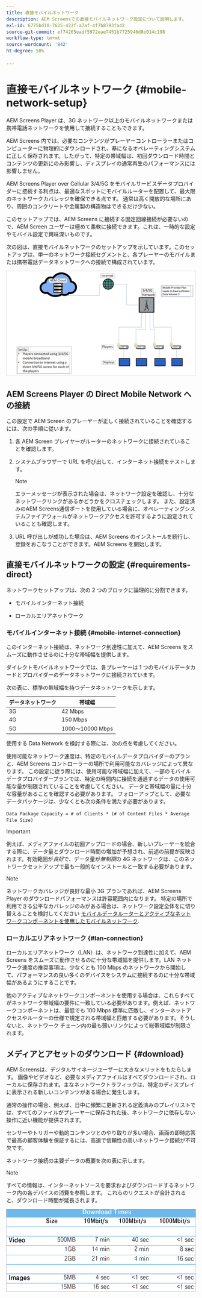 ```yaml
---
title: 直接モバイルネットワーク
description: AEM Screensでの直接モバイルネットワーク設定について説明します。
exl-id: 6775bd10-7625-422f-a7af-4f7b8793fa42
source-git-commit: ef74265eadf5972eae7451b7725946d8b014c198
workflow-type: tm+mt
source-wordcount: '842'
ht-degree: 50%

---
```


# 直接モバイルネットワーク {#mobile-network-setup}

 AEM Screens Player は、3G ネットワーク以上のモバイルネットワークまたは携帯電話ネットワークを使用して接続することもできます。

AEM Screens 内では、必要なコンテンツがプレーヤーコントローラーまたはコンピューターに物理的にダウンロードされ、基になるオペレーティングシステムに正しく保存されます。したがって、特定の帯域幅は、初回ダウンロード時間とコンテンツの更新にのみ影響し、ディスプレイの通常再生のパフォーマンスには影響しません。

AEM Screens Player over Cellular 3/4/5G をモバイルサービスデータプロバイダーに接続する利点は、最適なスポットにモバイルルーターを配置して、最大限のネットワークカバレッジを確保できる点です。 通常は高く開放的な場所にあり、周囲のコンクリートや金属製の構造物はできるだけ少ない。

このセットアップでは、AEM Screens に接続する固定回線接続が必要ないので、AEM Screen ユーザーは極めて柔軟に接続できます。これは、一時的な設定やモバイル設定で興味深いものです。

次の図は、直接モバイルネットワークのセットアップを示しています。このセットアップは、単一のネットワーク接続セグメントと、各プレーヤーのモバイルまたは携帯電話データネットワークへの接続で構成されています。

![](/help/using/assets/direct-mobile-1.png)

## AEM Screens Player の Direct Mobile Network への接続

この設定で AEM Screen のプレーヤーが正しく接続されていることを確認するには、次の手順に従います。

1. 各 AEM Screen プレイヤーがルーターのネットワークに接続されていることを確認します。

1. システムブラウザーで URL を呼び出して、インターネット接続をテストします。

   >[!NOTE]
   >エラーメッセージが表示された場合は、ネットワーク設定を確認し、十分なネットワークリンクがあるかどうかをクロスチェックします。 また、設定済みのAEM Screens通信ポートを使用している場合に、オペレーティングシステムファイアウォールがネットワークアクセスを許可するように設定されていることも確認します。

1. URL 呼び出しが成功した場合は、AEM Screens のインストールを続行し、登録をおこなうことができます。AEM Screens を開始します。

## 直接モバイルネットワークの設定 {#requirements-direct}

ネットワークセットアップは、次の 2 つのブロックに論理的に分割できます。

* モバイルインターネット接続

* ローカルエリアネットワーク

### モバイルインターネット接続 {#mobile-internet-connection}

このインターネット接続は、ネットワーク到達性に加えて、AEM Screens をスムーズに動作させるのに十分な帯域幅を提供します。

ダイレクトモバイルネットワークでは、各プレーヤーは 1 つのモバイルデータカードとプロバイダーのデータネットワークに接続されています。

次の表に、標準の帯域幅を持つデータネットワークを示します。

| データネットワーク | 帯域幅 |
|--- |--- |
| 3G | 42 Mbps |
| 4G | 150 Mbps |
| 5G | 1000～10000 Mbps |

使用する Data Network を検討する際には、次の点を考慮してください。

使用可能なネットワーク速度は、特定のモバイルデータプロバイダーのプランと、AEM Screens コントローラーの場所で利用可能なカバレッジによって異なります。
この設定に従う際には、使用可能な帯域幅に加えて、一部のモバイルデータプロバイダープランでは、特定の時間内に接続を通過するデータの使用可能な量が制限されていることを考慮してください。 データと帯域幅の量に十分な容量があることを確認する必要があります。
フォローアップとして、必要なデータパッケージは、少なくとも次の条件を満たす必要があります。

`Data Package Capacity = # of Clients * (# of Content Files * Average File Size)`


>[!IMPORTANT]
>例えば、メディアファイルの初回アップロードの場合、新しいプレーヤーを統合する際に、データ量とダウンロード時間の増加が予想され、前述の前提が反映されます。有効範囲が&#x200B;*良好*&#x200B;で、データ量が&#x200B;*無制限*&#x200B;の 4G ネットワークは、このネットワークセットアップで最も一般的なインストールと一致する必要があります。

>[!NOTE]
>ネットワークカバレッジが良好な最小 3G プランであれば、AEM Screens Player のダウンロードパフォーマンスは許容範囲内になります。 特定の場所で利用できる公平なカバレッジのみがある場合は、ネットワーク設定全体をに切り替えることを検討してください [モバイルデータルーターとアクティブなネットワークコンポーネントを使用したモバイルネットワーク](/help/using/mobile-network-router.md).


### ローカルエリアネットワーク {#lan-connection}

ローカルエリアネットワーク（LAN）は、ネットワーク到達性に加えて、AEM Screens をスムーズに動作させるのに十分な帯域幅を提供します。LAN ネットワーク速度の推奨事項は、少なくとも 100 Mbps のネットワークから開始して、パフォーマンスの良い多くのデバイスをシステムに接続するのに十分な帯域幅があるようにすることです。

他のアクティブなネットワークコンポーネントを使用する場合は、これらすべてがネットワーク帯域幅の要件に一致している必要があります。例えば、ネットワークコンポーネントは、最低でも 100 Mbps 標準に匹敵し、インターネットアクセスやルーターの仕様で規定される帯域幅と匹敵する必要があります。そうしないと、ネットワーク チェーン内の最も弱いリンクによって総帯域幅が制限されます。

## メディアとアセットのダウンロード {#download}

AEM Screensは、デジタルサイネージユーザーに大きなメリットをもたらします。 画像やビデオなど、必要なメディアファイルはすべてダウンロードされ、ローカルに保存されます。主なネットワークトラフィックは、特定のディスプレイに表示される新しいコンテンツがある場合に発生します。

通常の操作の場合、例えば、日中に頻繁に更新される定義済みのプレイリストでは、すべてのファイルがプレーヤーに保存された後、ネットワークに依存しない操作に近い機能が提供されます。

センサーやトリガーや動的コンテンツとのやり取りが多い場合、画面の即時応答で最高の顧客体験を保証するには、高速で信頼性の高いネットワーク接続が不可欠です。

ネットワーク接続の主要データの概要を次の表に示します。

>[!NOTE]
>
>すべての情報は、インターネットソースを要求およびダウンロードするネットワーク内の各デバイスの消費を参照します。 これらのリクエストが合計されると、ダウンロード時間が延長されます。

![](/help/using/assets/download-times-mobile.png)
